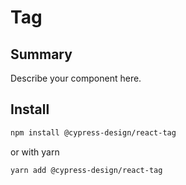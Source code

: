 # Tag

## Summary

Describe your component here.

## Install

```bash
npm install @cypress-design/react-tag
```

or with yarn

```bash
yarn add @cypress-design/react-tag
```
